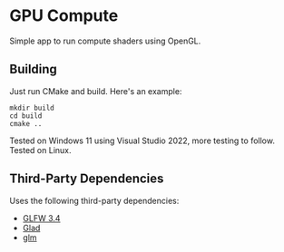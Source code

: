 # GPU Compute
Simple app to run compute shaders using OpenGL.

## Building
Just run CMake and build. Here's an example:
```
mkdir build
cd build
cmake ..
```

Tested on Windows 11 using Visual Studio 2022, more testing to follow.
Tested on Linux.

## Third-Party Dependencies
Uses the following third-party dependencies:
- [GLFW 3.4](https://github.com/glfw/glfw)
- [Glad](https://github.com/Dav1dde/glad)
- [glm](https://github.com/g-truc/glm)
